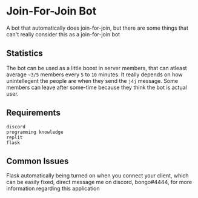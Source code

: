 # Join-For-Join Bot
A bot that automatically does join-for-join, but there are some things that can't really consider this as a join-for-join bot

## Statistics
The bot can be used as a little boost in server members, that can atleast average `~3/5` members every `5` to `10` minutes. It really depends on how unintellegent the people are when they send the `j4j` message. Some members can leave after some-time because they think the bot is actual user.

## Requirements
```
discord
programming knowledge
replit
flask
````

## Common Issues
Flask automatically being turned on when you connect your client, which can be easily fixed, direct message me on discord, bongo#4444, for more information regarding this application
